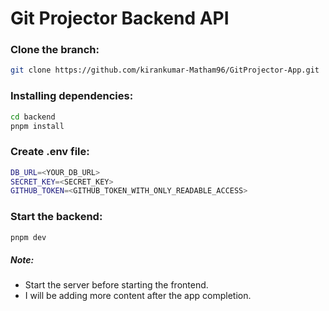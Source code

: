 # Git Projector Backend API

### Clone the branch:
```bash
git clone https://github.com/kirankumar-Matham96/GitProjector-App.git
```
### Installing dependencies:
```bash
cd backend
pnpm install
```

### Create .env file:
```bash
DB_URL=<YOUR_DB_URL>
SECRET_KEY=<SECRET_KEY>
GITHUB_TOKEN=<GITHUB_TOKEN_WITH_ONLY_READABLE_ACCESS>
```

### Start the backend:
```bash
pnpm dev
```

##### Note: 
 - Start the server before starting the frontend.
 - I will be adding more content after the app completion.
